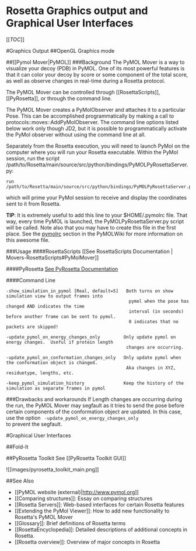 # Rosetta Graphics output and Graphical User Interfaces

[[_TOC_]]

#Graphics Output
##OpenGL Graphics mode

##[[Pymol Mover|PyMOL]]
###Background
The PyMOL Mover is a way to visualize your decoy (PDB) in PyMOL. One of its most powerful features is that it can color your decoy by score or some component of the total score, as well as observe changes in real-time during a Rosetta protocol. 

The PyMOL Mover can be controlled through [[RosettaScripts]], [[PyRosetta]], or through the command line.

The PyMOL Mover creates a PyMolObserver and attaches it to a particular Pose.  This can be accomplished programmatically by making a call to protocols::moves::AddPyMolObserver.  The command line options listed below work only though JD2, but it is possible to programmatically activate the PyMol observer without using the command line at all.

Separately from the Rosetta execution, you will need to launch PyMol on the computer where you will run your Rosetta executable.  Within the PyMol session, run the script /path/to/Rosetta/main/source/src/python/bindings/PyMOLPyRosettaServer.py:

    run /path/to/Rosetta/main/source/src/python/bindings/PyMOLPyRosettaServer.py

which will prime your PyMol session to receive and display the coordinates sent to it from Rosetta.

**TIP**: It is extremely useful to add this line to your $HOME/.pymolrc file.  That way, every time PyMOL is launched, the PyMOLPyRosettaServer.py script will be called.  Note also that you may have to create this file in the first place.  See the [pymolrc](http://www.pymolwiki.org/index.php/Pymolrc) section in the PyMOLWiki for more information on this awesome file.


###Usage
####RosettaScripts
[[See RosettaScripts Documentation | Movers-RosettaScripts#PyMolMover]]

####PyRosetta
[See PyRosetta Documentation](http://www.pyrosetta.org/tutorials#TOC-PyMOL_Mover)

####Command Line

```
-show_simulation_in_pymol [Real, default=5]   Both turns on show simulation view to output frames into 
                                               pymol when the pose has changed AND indicates the time
                                               interval (in seconds) before another frame can be sent to pymol.
                                               0 indicates that no packets are skipped!

-update_pymol_on_energy_changes_only         Only update pymol on energy changes.  Useful if protein length
                                              changes are occurring.

-update_pymol_on_conformation_changes_only   Only update pymol when the conformation object is changed.  
                                              Aka changes in XYZ, residuetype, lengths, etc.
  
-keep_pymol_simulation_history               Keep the history of the simulation as separate frames in pymol

```
###Drawbacks and workarounds
If Length changes are occurring during the run, the PyMOL Mover may segfault as it tries to send the pose before certain components of the conformation object are updated.  In this case, use the option <code> -update_pymol_on_energy_changes_only </code> to prevent the segfault.

#Graphical User Interfaces

##Fold-It

##PyRosetta Toolkit
See [[PyRosetta Toolkit GUI]]


![[images/pyrosetta_toolkit_main.png]]

##See Also

* [[PyMOL website (external)|http://www.pymol.org]]
* [[Comparing structures]]: Essay on comparing structures
* [[Rosetta Servers]]: Web-based interfaces for certain Rosetta features
* [[Extending the PyMol Viewer]]: How to add new functionality to Rosetta's PyMOL Mover
* [[Glossary]]: Brief definitions of Rosetta terms
* [[RosettaEncyclopedia]]: Detailed descriptions of additional concepts in Rosetta.
* [[Rosetta overview]]: Overview of major concepts in Rosetta